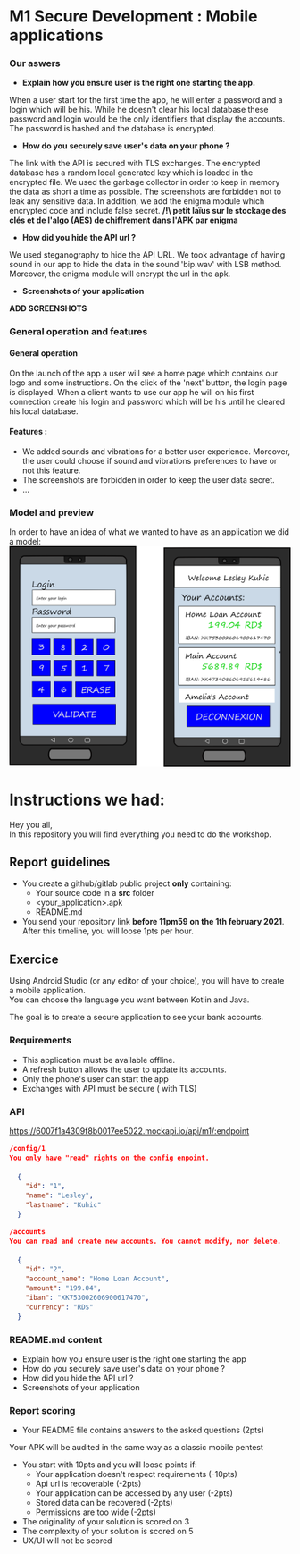 # M1 Secure Development : Mobile applications



### Our aswers

- <b>Explain how you ensure user is the right one starting the app.</b>

When a user start for the first time the app, he will enter a password and a login which will be his. While he doesn't clear his local database these password and login would be the only identifiers that display the accounts.
The password is hashed and the database is encrypted.



- <b>How do you securely save user's data on your phone ?</b>

The link with the API is secured with TLS exchanges.
The encrypted database has a random local generated key which is loaded in the encrypted file. We used the garbage collector in order to keep in memory the data as short a time as possible.
The screenshots are forbidden not to leak any sensitive data.
In addition, we add the enigma module which encrypted code and include false secret. **/!\ petit laïus sur le stockage des clés et de l'algo (AES) de chiffrement dans l'APK par enigma**



- <b> How did you hide the API url ?</b>

We used steganography to hide the API URL. We took advantage of having sound in our app to hide the data in the sound 'bip.wav' with LSB method.
Moreover, the enigma module will encrypt the url in the apk.



- <b>Screenshots of your application </b>

 <b>ADD SCREENSHOTS</b>



### General operation and features

#### General operation
On the launch of the app a user will see a home page which contains our logo and some instructions. On the click of the 'next' button, the login page is displayed.
When a client wants to use our app he will on his first connection create his login and password which will be his until he cleared his local database.

#### Features :

- We added sounds and vibrations for a better user experience. Moreover, the user could choose if sound and vibrations preferences to have or not this feature.
- The screenshots are forbidden in order to keep the user data secret.
- ...

### Model and preview
In order to have an idea of what we wanted to have as an application we did a model:
![Model](readme_ressources/model.png)







# Instructions we had:

Hey you all,  
In this repository you will find everything you need to do the workshop.

## Report guidelines

- You create a github/gitlab public project **only** containing:
  - Your source code in a **src** folder
  - <your_application>.apk
  - README.md
- You send your repository link **before 11pm59 on the 1th february 2021**. After this timeline, you will loose 1pts per hour.

## Exercice

Using Android Studio (or any editor of your choice), you will have to create a mobile application.  
You can choose the language you want between Kotlin and Java.  

The goal is to create a secure application to see your bank accounts.   

### Requirements
- This application must be available offline.
- A refresh button allows the user to update its accounts.
- Only the phone's user can start the app
- Exchanges with API must be secure ( with TLS)


### API
https://6007f1a4309f8b0017ee5022.mockapi.io/api/m1/:endpoint


```json
/config/1
You only have "read" rights on the config enpoint. 

  {
    "id": "1",
    "name": "Lesley",
    "lastname": "Kuhic"
  }
```


```json
/accounts
You can read and create new accounts. You cannot modify, nor delete.

  {
    "id": "2",
    "account_name": "Home Loan Account",
    "amount": "199.04",
    "iban": "XK753002606900617470",
    "currency": "RD$"
  }
```


### README.md content

- Explain how you ensure user is the right one starting the app
- How do you securely save user's data on your phone ?
- How did you hide the API url ?
- Screenshots of your application 

### Report scoring

- Your README file contains answers to the asked questions (2pts)

Your APK will be audited in the same way as a classic mobile pentest 
- You start with 10pts and you will loose points if:
    - Your application doesn't respect requirements (-10pts)
    - Api url is recoverable (-2pts)
    - Your application can be accessed by any user (-2pts)
    - Stored data can be recovered (-2pts)
    - Permissions are too wide (-2pts)
- The originality of your solution is scored on 3
- The complexity of your solution is scored on 5
- UX/UI will not be scored




